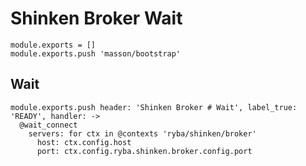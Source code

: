 
# Shinken Broker Wait

    module.exports = []
    module.exports.push 'masson/bootstrap'

## Wait

    module.exports.push header: 'Shinken Broker # Wait', label_true: 'READY', handler: ->
      @wait_connect
        servers: for ctx in @contexts 'ryba/shinken/broker'
          host: ctx.config.host
          port: ctx.config.ryba.shinken.broker.config.port

